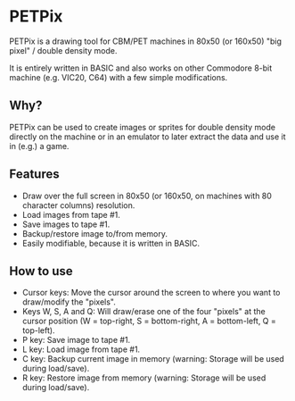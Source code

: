 # PETPix
PETPix is a drawing tool for CBM/PET machines in 80x50 (or 160x50) "big pixel" / double density mode.

It is entirely written in BASIC and also works on other Commodore 8-bit machine (e.g. VIC20, C64) with a few simple modifications.

## Why?

PETPix can be used to create images or sprites for double density mode directly on the machine or in an emulator to later extract the data and use it in (e.g.) a game.

## Features
- Draw over the full screen in 80x50 (or 160x50, on machines with 80 character columns) resolution.
- Load images from tape #1.
- Save images to tape #1.
- Backup/restore image to/from memory.
- Easily modifiable, because it is written in BASIC.

## How to use
- Cursor keys: Move the cursor around the screen to where you want to draw/modify the "pixels".
- Keys W, S, A and Q: Will draw/erase one of the four "pixels" at the cursor position (W = top-right, S = bottom-right, A = bottom-left, Q = top-left).
- P key: Save image to tape #1.
- L key: Load image from tape #1.
- C key: Backup current image in memory (warning: Storage will be used during load/save).
- R key: Restore image from memory (warning: Storage will be used during load/save).

